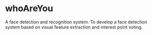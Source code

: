 # whoAreYou
A face detection and recognition system.
To develop a face detection system based on visual feature extraction and interest point voting.
